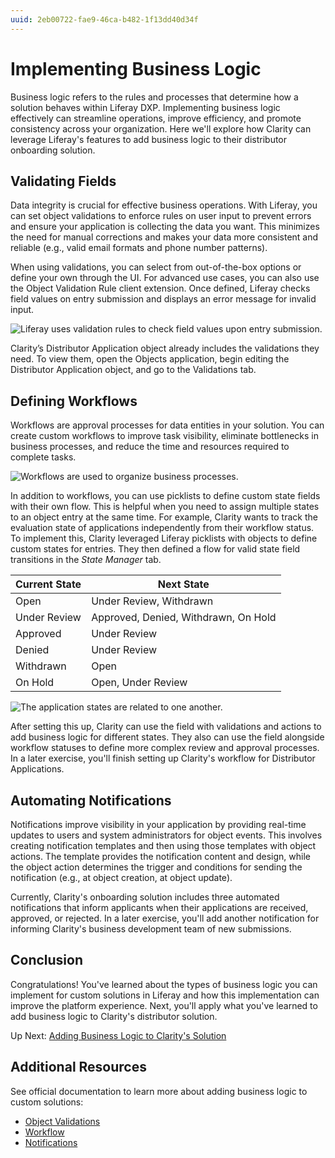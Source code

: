 ```yaml
---
uuid: 2eb00722-fae9-46ca-b482-1f13dd40d34f
---
```

# Implementing Business Logic

<!--TASK: improve intro-->

Business logic refers to the rules and processes that determine how a solution behaves within Liferay DXP. Implementing business logic effectively can streamline operations, improve efficiency, and promote consistency across your organization. Here we'll explore how Clarity can leverage Liferay's features to add business logic to their distributor onboarding solution.

## Validating Fields

Data integrity is crucial for effective business operations. With Liferay, you can set object validations to enforce rules on user input to prevent errors and ensure your application is collecting the data you want. This minimizes the need for manual corrections and makes your data more consistent and reliable (e.g., valid email formats and phone number patterns).

When using validations, you can select from out-of-the-box options or define your own through the UI. For advanced use cases, you can also use the Object Validation Rule client extension. Once defined, Liferay checks field values on entry submission and displays an error message for invalid input.

![Liferay uses validation rules to check field values upon entry submission.](./implementing-business-logic/images/01.png)

Clarity’s Distributor Application object already includes the validations they need. To view them, open the Objects application, begin editing the Distributor Application object, and go to the Validations tab.

## Defining Workflows

<!-- TASK: Mention the workflow action client extensions here. -->

Workflows are approval processes for data entities in your solution. You can create custom workflows to improve task visibility, eliminate bottlenecks in business processes, and reduce the time and resources required to complete tasks.

![Workflows are used to organize business processes.](./implementing-business-logic/images/02.png)

In addition to workflows, you can use picklists to define custom state fields with their own flow. This is helpful when you need to assign multiple states to an object entry at the same time. For example, Clarity wants to track the evaluation state of applications independently from their workflow status. To implement this, Clarity leveraged Liferay picklists with objects to define custom states for entries. They then defined a flow for valid state field transitions in the *State Manager* tab.

| Current State | Next State                           |
|---------------|--------------------------------------|
| Open          | Under Review, Withdrawn              |
| Under Review  | Approved, Denied, Withdrawn, On Hold |
| Approved      | Under Review                         |
| Denied        | Under Review                         |
| Withdrawn     | Open                                 |
| On Hold       | Open, Under Review                   |

![The application states are related to one another.](./implementing-business-logic/images/03.png)

After setting this up, Clarity can use the field with validations and actions to add business logic for different states. They also can use the field alongside workflow statuses to define more complex review and approval processes. In a later exercise, you'll finish setting up Clarity's workflow for Distributor Applications.

## Automating Notifications

<!-- TASK: Mention the notification client extension here. -->

Notifications improve visibility in your application by providing real-time updates to users and system administrators for object events. This involves creating notification templates and then using those templates with object actions. The template provides the notification content and design, while the object action determines the trigger and conditions for sending the notification (e.g., at object creation, at object update).

<!--TASK: ![]()-->

Currently, Clarity's onboarding solution includes three automated notifications that inform applicants when their applications are received, approved, or rejected. In a later exercise, you'll add another notification for informing Clarity's business development team of new submissions.

<!--TASK: Add section that encompasses other advanced types of business logic (e.g., automating account creation using the object action client extension)-->

## Conclusion

Congratulations! You've learned about the types of business logic you can implement for custom solutions in Liferay and how this implementation can improve the platform experience. Next, you'll apply what you've learned to add business logic to Clarity's distributor solution. 

Up Next: [Adding Business Logic to Clarity's Solution](./adding-business-logic-to-claritys-solution.md)

## Additional Resources

See official documentation to learn more about adding business logic to custom solutions:

* [Object Validations](https://learn.liferay.com/w/dxp/liferay-development/objects/creating-and-managing-objects/validations)
* [Workflow](https://learn.liferay.com/w/dxp/process-automation/workflow)
* [Notifications](https://learn.liferay.com/w/dxp/process-automation/notifications)
